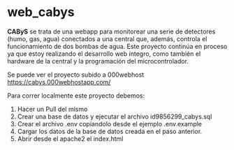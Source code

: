 # web_cabys

__CAByS__ se trata de una webapp para monitorear una serie de detectores (humo, gas, agua) conectados a una central que, además, controla el funcionamiento de dos bombas de agua. Este proyecto continúa en proceso ya que estoy realizando el desarrollo web íntegro, como también el hardware de la central y la programación del microcontrolador.

Se puede ver el proyecto subido a 000webhost https://cabys.000webhostapp.com/ 

Para correr localmente este proyecto debemos:

1. Hacer un Pull del mismo
2. Crear una base de datos y ejecutar el archivo id9856299_cabys.sql
3. Crear el archivo .env copiandolo desde el ejemplo .env.example 
4. Cargar los datos de la base de datos creada en el paso anterior.
5. Abrir desde el apache2 el index.html
